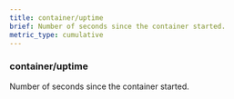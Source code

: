 ```yaml
---
title: container/uptime
brief: Number of seconds since the container started.
metric_type: cumulative
---
```

### container/uptime

Number of seconds since the container started.